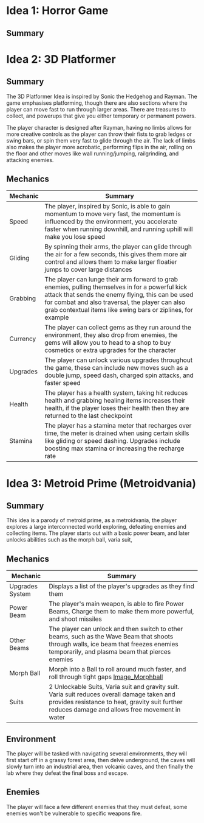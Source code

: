 # Idea 1: Horror Game
## Summary




# Idea 2: 3D Platformer
## Summary
The 3D Platformer Idea is inspired by Sonic the Hedgehog and Rayman. The game emphasises platforming, though there are also sections where the player can move fast to run through larger areas. There are treasures to collect, and powerups that give you either temporary or permanent powers.

The player character is designed after Rayman, having no limbs allows for more creative controls as the player can throw their fists to grab ledges or swing bars, or spin them very fast to glide through the air. The lack of limbs also makes the player more acrobatic, performing flips in the air, rolling on the floor and other moves like wall running/jumping, railgrinding, and attacking enemies.

## Mechanics
| Mechanic | Summary |
| -------- | ------- |
| Speed | The player, inspired by Sonic, is able to gain momentum to move very fast, the momentum is influenced by the environment, you accelerate faster when running downhill, and running uphill will make you lose speed |
| Gliding | By spinning their arms, the player can glide through the air for a few seconds, this gives them more air control and allows them to make larger floatier jumps to cover large distances |
| Grabbing | The player can lunge their arm forward to grab enemies, pulling themselves in for a powerful kick attack that sends the enemy flying, this can be used for combat and also traversal, the player can also grab contextual items like swing bars or ziplines, for example |
| Currency | The player can collect gems as they run around the environment, they also drop from enemies, the gems will allow you to head to a shop to buy cosmetics or extra upgrades for the character |
| Upgrades | The player can unlock various upgrades throughout the game, these can include new moves such as a double jump, speed dash, charged spin attacks, and faster speed |
| Health | The player has a health system, taking hit reduces health and grabbing healing items increases their health, if the player loses their health then they are returned to the last checkpoint |
| Stamina | The player has a stamina meter that recharges over time, the meter is drained when using certain skills like gliding or speed dashing. Upgrades include boosting max stamina or increasing the recharge rate |



# Idea 3: Metroid Prime (Metroidvania)
## Summary
This idea is a parody of metroid prime, as a metroidvania, the player explores a large interconnected world exploring, defeating enemies and collecting items. The player starts out with a basic power beam, and later unlocks abilities such as the morph ball, varia suit,
## Mechanics
| Mechanic | Summary |
| ------ | ----------- |
| Upgrades System | Displays a list of the player's upgrades as they find them |
| Power Beam | The player's main weapon, is able to fire Power Beams, Charge them to make them more powerful, and shoot missiles |
| Other Beams | The player can unlock and then switch to other beams, such as the Wave Beam that shoots through walls, ice beam that freezes enemies temporarily, and plasma beam that pierces enemies |
| Morph Ball | Morph into a Ball to roll around much faster, and roll through tight gaps [Image_Morphball](https://github.com/user-attachments/assets/db4b79e7-5d22-492c-976f-2e12a261430c) |
| Suits | 2 Unlockable Suits, Varia suit and gravity suit. Varia suit reduces overall damage taken and provides resistance to heat, gravity suit further reduces damage and allows free movement in water |

## Environment
The player will be tasked with navigating several environments, they will first start off in a grassy forest area, then delve underground, the caves will slowly turn into an industrial area, then volcanic caves, and then finally the lab where they defeat the final boss and escape.

## Enemies
The player will face a few different enemies that they must defeat, some enemies won't be vulnerable to specific weapons fire.
